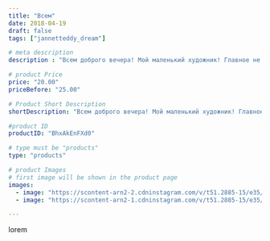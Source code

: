 ```yaml
---
title: "Всем"
date: 2018-04-19
draft: false
tags: ["jannetteddy_dream"]

# meta description
description : "Всем доброго вечера! Мой маленький художник! Главное не победа, главное//- участие!!! #любимыйсынок #юныйхудожник🎨 #конкурс"

# product Price
price: "20.00"
priceBefore: "25.00"

# Product Short Description
shortDescription: "Всем доброго вечера! Мой маленький художник! Главное не победа, главное//- участие!!! #любимыйсынок #юныйхудожник🎨 #конкурс"

#product ID
productID: "BhxAkEnFXd0"

# type must be "products"
type: "products"

# product Images
# first image will be shown in the product page
images:
  - image: "https://scontent-arn2-2.cdninstagram.com/v/t51.2885-15/e35/30084610_319573211900789_14423934699044864_n.jpg?_nc_ht=scontent-arn2-2.cdninstagram.com&_nc_cat=105&_nc_ohc=n-GXgumjP_YAX-4yggI&se=7&tp=1&oh=a037f7fbcd28545a7ac9e14d710dd01c&oe=605B2DC9&ig_cache_key=MTc2MTE5MDg2ODgwODk1Mjk3MQ%3D%3D.2"
  - image: "https://scontent-arn2-1.cdninstagram.com/v/t51.2885-15/e35/30601762_2070781136512612_8221042943323013120_n.jpg?_nc_ht=scontent-arn2-1.cdninstagram.com&_nc_cat=104&_nc_ohc=vM6s3_m7zeIAX_kmZVh&se=7&tp=1&oh=ccc69b214b28468f37fd43818582f5e6&oe=605A7D20&ig_cache_key=MTc2MTE5MDkyMDM4MjA1NTMyOQ%3D%3D.2"

---
```

lorem
